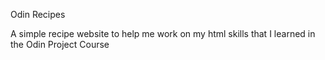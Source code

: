 Odin Recipes

A simple recipe website to help me work on my html skills that I learned in the Odin Project Course
